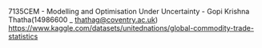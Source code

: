 7135CEM - Modelling and Optimisation Under Uncertainty - Gopi Krishna Thatha(14986600 _ thathag@coventry.ac.uk)
https://www.kaggle.com/datasets/unitednations/global-commodity-trade-statistics 

